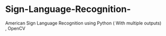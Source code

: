 # Sign-Language-Recognition-
American Sign Language Recognition using Python ( With multiple outputs) , OpenCV
